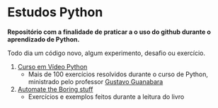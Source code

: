 # Estudos Python

**Repositório com a finalidade de praticar a o uso do github durante o aprendizado de Python.**

Todo dia um código novo, algum experimento, desafio ou exercício. 

1. [Curso em Vídeo Python](https://github.com/thiago-muniz/Estudos_Python/tree/master/Exerc%C3%ADcios%20python%20cev)
      * Mais de 100 exercícios resolvidos durante o curso de Python, ministrado pelo professor [Gustavo Guanabara](https://github.com/gustavoguanabara)
1. [Automate the Boring stuff](https://github.com/thiago-muniz/Estudos_Python/tree/master/Automate%20the%20boring%20stuff/Fun%C3%A7%C3%B5es)
      * Exercícios e exemplos feitos durante a leitura do livro 
